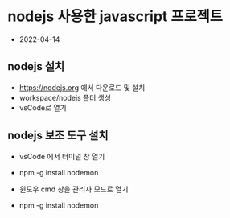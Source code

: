 # nodejs 사용한 javascript 프로젝트

- 2022-04-14

## nodejs 설치

- https://nodejs.org 에서 다운로드 및 설치
- workspace/nodejs 폴더 생성
- vsCode로 열기

## nodejs 보조 도구 설치

- vsCode 에서 터미널 창 열기
- npm -g install nodemon

- 윈도우 cmd 창을 관리자 모드로 열기
- npm -g install nodemon
